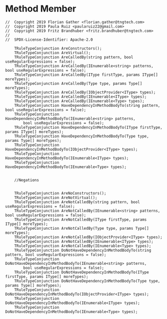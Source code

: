 # Method Member

```
//  Copyright 2019 Florian Gather <florian.gather@tngtech.com>
// 	Copyright 2019 Paula Ruiz <paularuiz22@gmail.com>
// 	Copyright 2019 Fritz Brandhuber <fritz.brandhuber@tngtech.com>
// 
// 	SPDX-License-Identifier: Apache-2.0
```

		TRuleTypeConjunction AreConstructors();
        TRuleTypeConjunction AreVirtual();
        TRuleTypeConjunction AreCalledBy(string pattern, bool useRegularExpressions = false);
        TRuleTypeConjunction AreCalledBy(IEnumerable<string> patterns, bool useRegularExpressions = false);
        TRuleTypeConjunction AreCalledBy(IType firstType, params IType[] moreTypes);
        TRuleTypeConjunction AreCalledBy(Type type, params Type[] moreTypes);
        TRuleTypeConjunction AreCalledBy(IObjectProvider<IType> types);
        TRuleTypeConjunction AreCalledBy(IEnumerable<IType> types);
        TRuleTypeConjunction AreCalledBy(IEnumerable<Type> types);
        TRuleTypeConjunction HaveDependencyInMethodBodyTo(string pattern, bool useRegularExpressions = false);
        TRuleTypeConjunction HaveDependencyInMethodBodyTo(IEnumerable<string> patterns,
            bool useRegularExpressions = false);
        TRuleTypeConjunction HaveDependencyInMethodBodyTo(IType firstType, params IType[] moreTypes);
        TRuleTypeConjunction HaveDependencyInMethodBodyTo(Type type, params Type[] moreTypes);
        TRuleTypeConjunction HaveDependencyInMethodBodyTo(IObjectProvider<IType> types);
        TRuleTypeConjunction HaveDependencyInMethodBodyTo(IEnumerable<IType> types);
        TRuleTypeConjunction HaveDependencyInMethodBodyTo(IEnumerable<Type> types);


        //Negations


        TRuleTypeConjunction AreNoConstructors();
        TRuleTypeConjunction AreNotVirtual();
        TRuleTypeConjunction AreNotCalledBy(string pattern, bool useRegularExpressions = false);
        TRuleTypeConjunction AreNotCalledBy(IEnumerable<string> patterns, bool useRegularExpressions = false);
        TRuleTypeConjunction AreNotCalledBy(IType firstType, params IType[] moreTypes);
        TRuleTypeConjunction AreNotCalledBy(Type type, params Type[] moreTypes);
        TRuleTypeConjunction AreNotCalledBy(IObjectProvider<IType> types);
        TRuleTypeConjunction AreNotCalledBy(IEnumerable<IType> types);
        TRuleTypeConjunction AreNotCalledBy(IEnumerable<Type> types);
        TRuleTypeConjunction DoNotHaveDependencyInMethodBodyTo(string pattern, bool useRegularExpressions = false);
        TRuleTypeConjunction DoNotHaveDependencyInMethodBodyTo(IEnumerable<string> patterns,
            bool useRegularExpressions = false);
        TRuleTypeConjunction DoNotHaveDependencyInMethodBodyTo(IType firstType, params IType[] moreTypes);
        TRuleTypeConjunction DoNotHaveDependencyInMethodBodyTo(Type type, params Type[] moreTypes);
        TRuleTypeConjunction DoNotHaveDependencyInMethodBodyTo(IObjectProvider<IType> types);
        TRuleTypeConjunction DoNotHaveDependencyInMethodBodyTo(IEnumerable<IType> types);
        TRuleTypeConjunction DoNotHaveDependencyInMethodBodyTo(IEnumerable<Type> types);